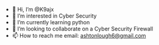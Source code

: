 - 👋 Hi, I’m @K9ajx
- 👀 I’m interested in Cyber Security
- 🌱 I’m currently learning python
- 💞️ I’m looking to collaborate on a Cyber Security Firewall
- 📫 How to reach me email: ashtonlough6@gmail.com

<!---
K9ajx/K9ajx is a ✨ special ✨ repository because its `README.md` (this file) appears on your GitHub profile.
You can click the Preview link to take a look at your changes.
--->
